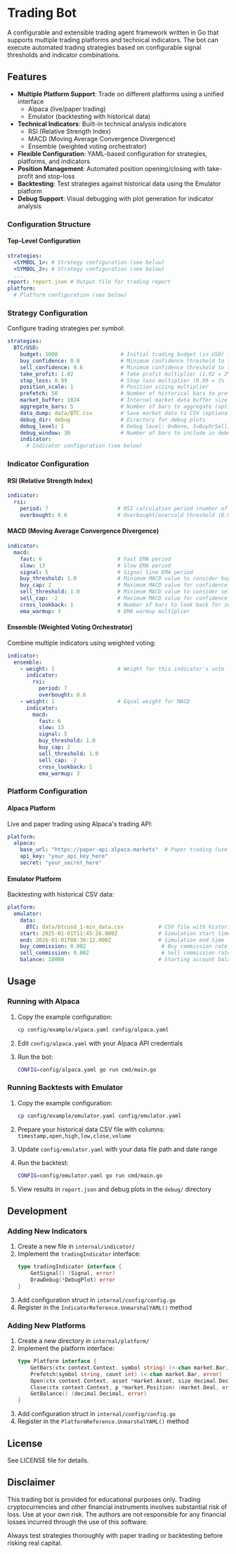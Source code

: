 # Trading Bot

A configurable and extensible trading agent framework written in Go that supports multiple trading platforms and technical indicators. The bot can execute automated trading strategies based on configurable signal thresholds and indicator combinations.

## Features

- **Multiple Platform Support**: Trade on different platforms using a unified interface
  - Alpaca (live/paper trading)
  - Emulator (backtesting with historical data)
- **Technical Indicators**: Built-in technical analysis indicators
  - RSI (Relative Strength Index)
  - MACD (Moving Average Convergence Divergence)
  - Ensemble (weighted voting orchestrator)
- **Flexible Configuration**: YAML-based configuration for strategies, platforms, and indicators
- **Position Management**: Automated position opening/closing with take-profit and stop-loss
- **Backtesting**: Test strategies against historical data using the Emulator platform
- **Debug Support**: Visual debugging with plot generation for indicator analysis

### Configuration Structure

#### Top-Level Configuration

```yaml
strategies:
  <SYMBOL_1>: # Strategy configuration (see below)
  <SYMBOL_2>: # Strategy configuration (see below)
  ...
report: report.json # Output file for trading report
platform:
  # Platform configuration (see below)
```

### Strategy Configuration

Configure trading strategies per symbol:

```yaml
strategies:
  BTC/USD:
    budget: 1000                    # Initial trading budget (in USD)
    buy_confidence: 0.8             # Minimum confidence threshold to trigger buy (0.0-1.0)
    sell_confidence: 0.6            # Minimum confidence threshold to trigger sell (0.0-1.0)
    take_profit: 1.02               # Take profit multiplier (1.02 = 2% profit)
    stop_loss: 0.99                 # Stop loss multiplier (0.99 = 1% loss)
    position_scale: 1               # Position sizing multiplier
    prefetch: 50                    # Number of historical bars to prefetch for warmup
    market_buffer: 1024             # Internal market data buffer size
    aggregate_bars: 5               # Number of bars to aggregate (optional)
    data_dump: data/BTC.csv         # Save market data to CSV (optional)
    debug_dir: debug                # Directory for debug plots
    debug_level: 1                  # Debug level: 0=None, 1=BuyOrSell, 2=All
    debug_window: 30                # Number of bars to include in debug plots
    indicator:
      # Indicator configuration (see below)
```

### Indicator Configuration

#### RSI (Relative Strength Index)

```yaml
indicator:
  rsi:
    period: 7                      # RSI calculation period (number of bars)
    overbought: 0.6                # Overbought/oversold threshold (0.0-1.0)
```

#### MACD (Moving Average Convergence Divergence)

```yaml
indicator:
  macd:
    fast: 6                        # Fast EMA period
    slow: 13                       # Slow EMA period
    signal: 5                      # Signal line EMA period
    buy_threshold: 1.0             # Minimum MACD value to consider buying
    buy_cap: 2                     # Maximum MACD value for confidence calculation
    sell_threshold: 1.0            # Minimum MACD value to consider selling
    sell_cap: -2                   # Maximum MACD value for confidence calculation
    cross_lookback: 1              # Number of bars to look back for zero-line crossover
    ema_warmup: 3                  # EMA warmup multiplier
```

#### Ensemble (Weighted Voting Orchestrator)

Combine multiple indicators using weighted voting:

```yaml
indicator:
  ensemble:
    - weight: 1                    # Weight for this indicator's vote
      indicator:
        rsi:
          period: 7
          overbought: 0.6
    - weight: 1                    # Equal weight for MACD
      indicator:
        macd:
          fast: 6
          slow: 13
          signal: 5
          buy_threshold: 1.0
          buy_cap: 2
          sell_threshold: 1.0
          sell_cap: -2
          cross_lookback: 1
          ema_warmup: 3
```

### Platform Configuration

#### Alpaca Platform

Live and paper trading using Alpaca's trading API:

```yaml
platform:
  alpaca:
    base_url: "https://paper-api.alpaca.markets"  # Paper trading (use appropriate URL for live trading)
    api_key: "your_api_key_here"
    secret: "your_secret_here"
```

#### Emulator Platform

Backtesting with historical CSV data:

```yaml
platform:
  emulator:
    data:
      BTC: data/btcusd_1-min_data.csv           # CSV file with historical bars
    start: 2025-01-01T11:45:26.000Z             # Simulation start time
    end: 2026-01-01T08:30:12.000Z               # Simulation end time
    buy_commission: 0.002                        # Buy commission rate (0.2%)
    sell_commission: 0.002                       # Sell commission rate (0.2%)
    balance: 10000                              # Starting account balance
```

## Usage

### Running with Alpaca

1. Copy the example configuration:
   ```bash
   cp config/example/alpaca.yaml config/alpaca.yaml
   ```

2. Edit `config/alpaca.yaml` with your Alpaca API credentials

3. Run the bot:
   ```bash
   CONFIG=config/alpaca.yaml go run cmd/main.go
   ```

### Running Backtests with Emulator

1. Copy the example configuration:
   ```bash
   cp config/example/emulator.yaml config/emulator.yaml
   ```

2. Prepare your historical data CSV file with columns: `timestamp,open,high,low,close,volume`

3. Update `config/emulator.yaml` with your data file path and date range

4. Run the backtest:
   ```bash
   CONFIG=config/emulator.yaml go run cmd/main.go
   ```

5. View results in `report.json` and debug plots in the `debug/` directory

## Development

### Adding New Indicators

1. Create a new file in `internal/indicator/`
2. Implement the `tradingIndicator` interface:
   ```go
   type tradingIndicator interface {
       GetSignal() (Signal, error)
       DrawDebug(*DebugPlot) error
   }
   ```
3. Add configuration struct in `internal/config/config.go`
4. Register in the `IndicatorReference.UnmarshalYAML()` method

### Adding New Platforms

1. Create a new directory in `internal/platform/`
2. Implement the platform interface:
   ```go
   type Platform interface {
       GetBars(ctx context.Context, symbol string) (<-chan market.Bar, <-chan error)
       Prefetch(symbol string, count int) (<-chan market.Bar, error)
       Open(ctx context.Context, asset *market.Asset, size decimal.Decimal) (*market.Position, error)
       Close(ctx context.Context, p *market.Position) (market.Deal, error)
       GetBalance() (decimal.Decimal, error)
   }
   ```
3. Add configuration struct in `internal/config/config.go`
4. Register in the `PlatformReference.UnmarshalYAML()` method

## License

See LICENSE file for details.

## Disclaimer

This trading bot is provided for educational purposes only. Trading cryptocurrencies and other financial instruments involves substantial risk of loss. Use at your own risk. The authors are not responsible for any financial losses incurred through the use of this software.

Always test strategies thoroughly with paper trading or backtesting before risking real capital.
